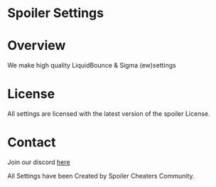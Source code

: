 # Spoiler Settings
# Overview 
We make high quality LiquidBounce & Sigma (ew)settings
# License
All settings are licensed with the latest version of the spoiler License.
# Contact 
Join our discord [here](https://discord.gg/nq6gVsm)

All Settings have been Created by Spoiler Cheaters Community.
